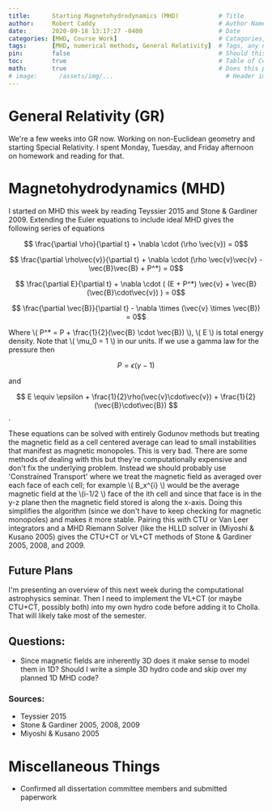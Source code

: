 ```yaml
---
title:      Starting Magnetohydrodynamics (MHD)           # Title
author:     Robert Caddy                                  # Author Name
date:       2020-09-18 13:17:27 -0400                     # Date
categories: [MHD, Course Work]                            # Catagories, no more than 2
tags:       [MHD, numerical methods, General Relativity]  # Tags, any number
pin:        false                                         # Should this post be pinned?
toc:        true                                          # Table of Contents?
math:       true                                          # Does this post contain math?
# image:      /assets/img/...                               # Header image path
---
```


# General Relativity (GR)

We're a few weeks into GR now. Working on non-Euclidean geometry and starting
Special Relativity. I spent Monday, Tuesday, and Friday afternoon on homework
and reading for that.


# Magnetohydrodynamics (MHD)

I started on MHD this week by reading Teyssier 2015 and Stone & Gardiner 2009. Extending the Euler equations to include ideal MHD gives the following series of equations


$$ \frac{\partial \rho}{\partial t} + \nabla \cdot (\rho \vec{v}) = 0$$

$$ \frac{\partial \rho\vec{v}}{\partial t} + \nabla \cdot (\rho \vec{v}\vec{v} - \vec{B}\vec{B} + P^*) = 0$$

$$ \frac{\partial E}{\partial t} + \nabla \cdot ( (E + P^*) \vec{v} + \vec{B}(\vec{B}\cdot\vec{v}) ) = 0$$

$$ \frac{\partial \vec{B}}{\partial t} - \nabla \times (\vec{v} \times \vec{B}) = 0$$

Where \\( P^* = P + \frac{1}{2}(\vec{B} \cdot \vec{B}) \\), \\( E \\) is total energy density. Note that \\( \mu_0 = 1 \\) in our units. If we use a gamma law for the pressure then

$$ P = \epsilon(\gamma - 1) $$

and

$$ E \equiv \epsilon + \frac{1}{2}\rho(\vec{v}\cdot\vec{v}) + \frac{1}{2}(\vec{B}\cdot\vec{B}) $$.

These equations can be solved with entirely Godunov methods but treating the magnetic field as a cell centered average can lead to small instabilities that manifest as magnetic monopoles. This is very bad. There are some methods of dealing with this but they're computationally expensive and don't fix the underlying problem. Instead we should probably use 'Constrained Transport' where we treat the magnetic field as averaged over each face of each cell; for example \\( B_x^{i} \\) would be the average magnetic field at the \\(i-1/2 \\) face of the ith cell and since that face is in the y-z plane then the magnetic field stored is along the x-axis. Doing this simplifies the algorithm (since we don't have to keep checking for magnetic monopoles) and makes it more stable. Pairing this with CTU or Van Leer integrators and a MHD Riemann Solver (like the HLLD solver in (Miyoshi & Kusano 2005) gives the CTU+CT or VL+CT methods of Stone & Gardiner 2005, 2008, and 2009.

## Future Plans
I'm presenting an overview of this next week during the computational astrophysics seminar. Then I need to implement the VL+CT (or maybe CTU+CT, possibly both) into my own hydro code before adding it to Cholla. That will likely take most of the semester.


## Questions:
- Since magnetic fields are inherently 3D does it make sense to model them in
  1D? Should I write a simple 3D hydro code and skip over my planned 1D MHD
  code?

### Sources:
- Teyssier 2015
- Stone & Gardiner 2005, 2008, 2009
- Miyoshi & Kusano 2005

# Miscellaneous Things
- Confirmed all dissertation committee members and submitted paperwork
